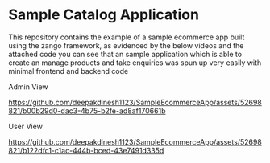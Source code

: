 # Sample Catalog Application

This repository contains the example of a sample ecommerce app built using the zango framework, as evidenced by the below videos and the attached code you can see that an sample application which is able to create an manage products and take enquiries was spun up very easily with minimal frontend and backend code

Admin View

https://github.com/deepakdinesh1123/SampleEcommerceApp/assets/52698821/b00b29d0-dac3-4b75-b2fe-ad8af170661b

User View

https://github.com/deepakdinesh1123/SampleEcommerceApp/assets/52698821/b122dfc1-c1ac-444b-bced-43e7491d335d

